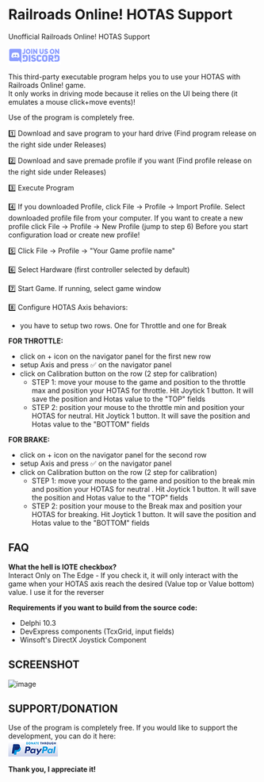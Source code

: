 # Railroads Online! HOTAS Support
Unofficial Railroads Online! HOTAS Support

[![N|Solid](https://github.com/Vandorr/RROHOTASSupport/blob/main/images/join-us-on-discord.png)](https://discord.gg/VvsMfJWjyp)

This third-party executable program helps you to use your HOTAS with Railroads Online! game.\
It only works in driving mode because it relies on the UI being there (it emulates a mouse click+move events)!

Use of the program is completely free. 

1️⃣  Download and save program to your hard drive (Find program release on the right side under Releases) 

2️⃣  Download and save premade profile if you want (Find profile release on the right side under Releases) 

3️⃣  Execute Program

4️⃣  If you downloaded Profile, click File -> Profile -> Import Profile. Select downloaded profile file from your computer. 
       If you want to create a new profile click File -> Profile -> New Profile (jump to step 6)
       Before you start configuration load or create new profile!

5️⃣  Click File -> Profile -> "Your Game profile name"

6️⃣  Select Hardware (first controller selected by default)

7️⃣  Start Game. If running, select game window

8️⃣  Configure HOTAS Axis behaviors:
- you have to setup two rows. One for Throttle and one for Break

**FOR THROTTLE:**
- click on + icon on the navigator panel for the first new row
- setup Axis and press ✅ on the navigator panel
- click on Calibration button on the row (2 step for calibration)
  -  STEP 1: move your mouse to the game and position to the throttle max and position your HOTAS for throttle. Hit Joytick 1 button. It will save the position and Hotas value to the "TOP" fields
  - STEP 2: position your mouse to the throttle min and position your HOTAS for neutral. Hit Joytick 1 button. It will save the position and Hotas value to the "BOTTOM" fields

**FOR BRAKE:**
- click on + icon on the navigator panel for the second row
- setup Axis and press ✅ on the navigator panel
- click on Calibration button on the row (2 step for calibration)
  -  STEP 1: move your mouse to the game and position to the break min and position your HOTAS for neutral . Hit Joytick 1 button. It will save the position and Hotas value to the "TOP" fields
  - STEP 2: position your mouse to the Break max and position your HOTAS for breaking. Hit Joytick 1 button. It will save the position and Hotas value to the "BOTTOM" fields


## FAQ

**What the hell is IOTE checkbox?**\
Interact Only on The Edge - If you check it, it will only interact with the game when your HOTAS axis reach the desired (Value top or Value bottom) value. I use it for the reverser


**Requirements if you want to build from the source code:**
- Delphi 10.3
- DevExpress components (TcxGrid, input fields)
- Winsoft's DirectX Joystick Component


## SCREENSHOT

![image](https://user-images.githubusercontent.com/990379/156883487-349b34cc-6bac-4219-a357-713bf03c8efb.png)

## SUPPORT/DONATION

Use of the program is completely free. 
If you would like to support the development, you can do it here:\
[![N|Solid](https://github.com/Vandorr/RROHOTASSupport/blob/main/images/donate-through-paypal.png)](https://shorturl.at/bryT6 )

**Thank you, I appreciate it!**
